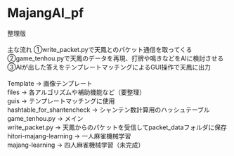 # MajangAI_pf
整理版<br><br>
主な流れ
①write_packet.pyで天鳳とのパケット通信を取ってくる<br>
②game_tenhou.pyで天鳳のデータを再現、打牌や鳴きなどをAIに検討させる<br>
③AIが出した答えをテンプレートマッチングによるGUI操作で天鳳に出力<br>
<br>
Template -> 画像テンプレート<br>
files -> 各アルゴリズムや補助機能など（要整理）<br>
guis -> テンプレートマッチングに使用<br>
hashtable_for_shantencheck -> シャンテン数計算用のハッシュテーブル<br>
game_tenhou.py -> メイン<br>
write_packet.py -> 天鳳からのパケットを受信してpacket_dataフォルダに保存<br>
hitori-majang-learning -> 一人麻雀機械学習<br>
majang-learning -> 四人麻雀機械学習（未完成）<br>
